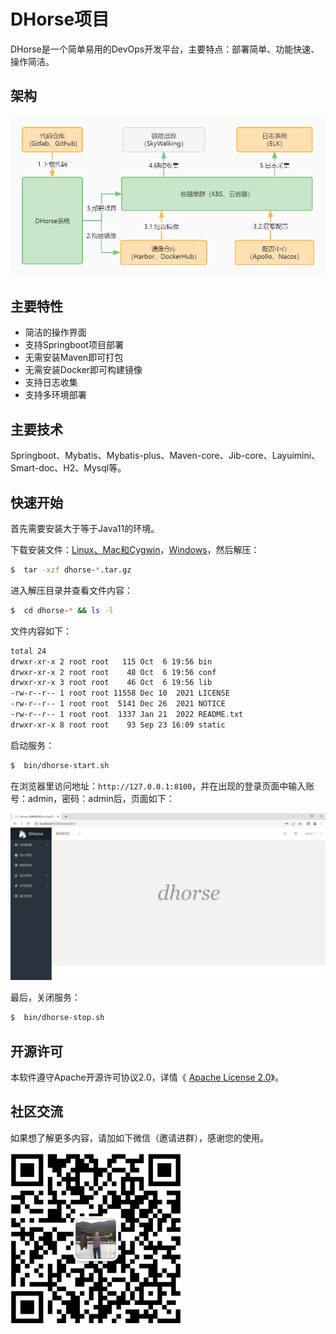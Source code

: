 # DHorse项目
DHorse是一个简单易用的DevOps开发平台，主要特点：部署简单、功能快速、操作简洁。

## 架构
![Image text](./static/images/architecture.jpg)

## 主要特性
* 简洁的操作界面
* 支持Springboot项目部署
* 无需安装Maven即可打包
* 无需安装Docker即可构建镜像
* 支持日志收集
* 支持多环境部署

## 主要技术
Springboot、Mybatis、Mybatis-plus、Maven-core、Jib-core、Layuimini、Smart-doc、H2、Mysql等。

## 快速开始
首先需要安装大于等于Java11的环境。

下载安装文件：[Linux、Mac和Cygwin](https://objects.githubusercontent.com/github-production-release-asset-2e65be/552242471/d42b1101-008e-45c8-a729-db82163803a0?X-Amz-Algorithm=AWS4-HMAC-SHA256&X-Amz-Credential=AKIAIWNJYAX4CSVEH53A%2F20221016%2Fus-east-1%2Fs3%2Faws4_request&X-Amz-Date=20221016T062819Z&X-Amz-Expires=300&X-Amz-Signature=33246db14ca66b1b1f6e5f6f652e15f67f57e0fdd2d047b154a40112b6170cab&X-Amz-SignedHeaders=host&actor_id=5219088&key_id=0&repo_id=552242471&response-content-disposition=attachment%3B%20filename%3Ddhorse-0.9.0-beta-x64_bin-unix.tar.gz&response-content-type=application%2Foctet-stream)，[Windows](https://objects.githubusercontent.com/github-production-release-asset-2e65be/552242471/7747dd15-03f4-4647-8d4f-12d1cd0dbd68?X-Amz-Algorithm=AWS4-HMAC-SHA256&X-Amz-Credential=AKIAIWNJYAX4CSVEH53A%2F20221016%2Fus-east-1%2Fs3%2Faws4_request&X-Amz-Date=20221016T063001Z&X-Amz-Expires=300&X-Amz-Signature=a88cd080a0e957559d10c9698f99ddec7963f61a1fc665f70cdc72ea88db4afd&X-Amz-SignedHeaders=host&actor_id=5219088&key_id=0&repo_id=552242471&response-content-disposition=attachment%3B%20filename%3Ddhorse-0.9.0-beta-x64_bin-windows.zip&response-content-type=application%2Foctet-stream)，然后解压：

```bash
$  tar -xzf dhorse-*.tar.gz
```

进入解压目录并查看文件内容：

```bash
$  cd dhorse-* && ls -l
```

文件内容如下：

```bash
total 24
drwxr-xr-x 2 root root   115 Oct  6 19:56 bin
drwxr-xr-x 2 root root    48 Oct  6 19:56 conf
drwxr-xr-x 3 root root    46 Oct  6 19:56 lib
-rw-r--r-- 1 root root 11558 Dec 10  2021 LICENSE
-rw-r--r-- 1 root root  5141 Dec 26  2021 NOTICE
-rw-r--r-- 1 root root  1337 Jan 21  2022 README.txt
drwxr-xr-x 8 root root    93 Sep 23 16:09 static
```

启动服务：

```bash
$  bin/dhorse-start.sh
```

在浏览器里访问地址：`http://127.0.0.1:8100`，并在出现的登录页面中输入账号：admin，密码：admin后，页面如下：

![Image text](./static/images/home.jpg)

最后，关闭服务：

```bash
$  bin/dhorse-stop.sh
```

## 开源许可

本软件遵守Apache开源许可协议2.0，详情《 [Apache License 2.0](http://www.apache.org/licenses/LICENSE-2.0)》。

## 社区交流

如果想了解更多内容，请加如下微信（邀请进群），感谢您的使用。

<img  src="./static/images/weixin.jpg" align='left'/> 
